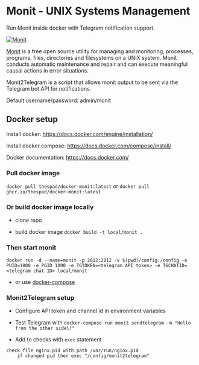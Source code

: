 # Monit - UNIX Systems Management

Run Monit inside docker with Telegram notification support.

[![Monit](https://mmonit.com/monit/img/logo.png)](https://mmonit.com/monit/)

[Monit](https://mmonit.com/monit/) is a free open source utility for managing and monitoring, processes, programs, files, directories and filesystems on a UNIX system. Monit conducts automatic maintenance and repair and can execute meaningful causal actions in error situations.

Monit2Telegram is a script that allows monit output to be sent via the Telegram bot API for notifications.

Default username/password: admin/monit

## Docker setup

Install docker: https://docs.docker.com/engine/installation/

Install docker compose: https://docs.docker.com/compose/install/

Docker documentation: https://docs.docker.com/

### Pull docker image

`docker pull thespad/docker-monit:latest`
or
`docker pull ghcr.io/thespad/docker-monit:latest`

### Or build docker image locally

- clone repo

- build docker image `docker build -t local/monit .`

### Then start monit
`docker run -d --name=monit -p 2812:2812 -v $(pwd)/config:/config -e PUID=1000 -e PGID 1000 -e TGTOKEN=<telegram API token> -e TGCHATID=<telegram chat ID> local/monit`

- or use [docker-compose](https://github.com/TheSpad/docker-monit/blob/develop/docker-compose.yml.sample)

### Monit2Telegram setup

- Configure API token and channel id in environment variables

- Test Telegram with `docker-compose run monit sendtelegram -m "Hello from the other side\!"`

- Add to checks with `exec` statement

```
check file nginx.pid with path /var/run/nginx.pid
    if changed pid then exec "/config/monit2telegram"
```
